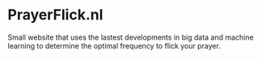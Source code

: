 # PrayerFlick.nl

Small website that uses the lastest developments in big data and machine learning to determine the optimal frequency to flick your prayer.